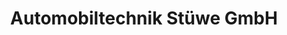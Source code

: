 ---
title: "Automobiltechnik Stüwe GmbH"
url: /schwerte/automobiltechnik-stuewe-gmbh/
shop: Autohaus
---